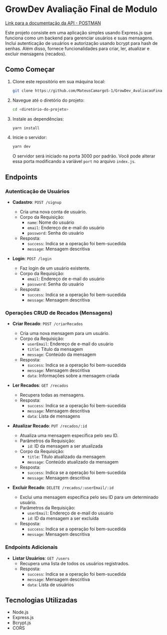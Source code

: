 
# GrowDev Avaliação Final de Modulo
[Link para a documentação da API - POSTMAN](https://documenter.getpostman.com/view/32755950/2sA2r9UheU)

Este projeto consiste em uma aplicação simples usando Express.js que funciona como um backend para gerenciar usuários e suas mensagens. Inclui autenticação de usuários e autorização usando bcrypt para hash de senhas. Além disso, fornece funcionalidades para criar, ler, atualizar e excluir mensagens (recados).

## Como Começar

1. Clone este repositório em sua máquina local:

   ```bash
   git clone https://github.com/MateusCamargoS-1/GrowDev_AvaliacaoFinal_Modulo_Backend
   ```

2. Navegue até o diretório do projeto:

   ```bash
   cd <diretório-do-projeto>
   ```

3. Instale as dependências:

   ```bash
   yarn install
   ```

4. Inicie o servidor:

   ```bash
   yarn dev
   ```

   O servidor será iniciado na porta 3000 por padrão. Você pode alterar essa porta modificando a variável `port` no arquivo `index.js`.

## Endpoints

### Autenticação de Usuários

- **Cadastro**: `POST /signup`
  - Cria uma nova conta de usuário.
  - Corpo da Requisição:
    - `name`: Nome do usuário
    - `email`: Endereço de e-mail do usuário
    - `password`: Senha do usuário
  - Resposta:
    - `success`: Indica se a operação foi bem-sucedida
    - `message`: Mensagem descritiva

- **Login**: `POST /login`
  - Faz login de um usuário existente.
  - Corpo da Requisição:
    - `email`: Endereço de e-mail do usuário
    - `password`: Senha do usuário
  - Resposta:
    - `success`: Indica se a operação foi bem-sucedida
    - `message`: Mensagem descritiva

### Operações CRUD de Recados (Mensagens)

- **Criar Recado**: `POST /criarRecados`
  - Cria uma nova mensagem para um usuário.
  - Corpo da Requisição:
    - `userEmail`: Endereço de e-mail do usuário
    - `title`: Título da mensagem
    - `message`: Conteúdo da mensagem
  - Resposta:
    - `success`: Indica se a operação foi bem-sucedida
    - `message`: Mensagem descritiva
    - `data`: Informações sobre a mensagem criada

- **Ler Recados**: `GET /recados`
  - Recupera todas as mensagens.
  - Resposta:
    - `success`: Indica se a operação foi bem-sucedida
    - `message`: Mensagem descritiva
    - `data`: Lista de mensagens

- **Atualizar Recado**: `PUT /recados/:id`
  - Atualiza uma mensagem específica pelo seu ID.
  - Parâmetros da Requisição:
    - `id`: ID da mensagem a ser atualizada
  - Corpo da Requisição:
    - `title`: Título atualizado da mensagem
    - `message`: Conteúdo atualizado da mensagem
  - Resposta:
    - `success`: Indica se a operação foi bem-sucedida
    - `message`: Mensagem descritiva

- **Excluir Recado**: `DELETE /recados/:userEmail/:id`
  - Exclui uma mensagem específica pelo seu ID para um determinado usuário.
  - Parâmetros da Requisição:
    - `userEmail`: Endereço de e-mail do usuário
    - `id`: ID da mensagem a ser excluída
  - Resposta:
    - `success`: Indica se a operação foi bem-sucedida
    - `message`: Mensagem descritiva

### Endpoints Adicionais

- **Listar Usuários**: `GET /users`
  - Recupera uma lista de todos os usuários registrados.
  - Resposta:
    - `success`: Indica se a operação foi bem-sucedida
    - `message`: Mensagem descritiva
    - `data`: Lista de usuários

## Tecnologias Utilizadas

- Node.js
- Express.js
- Bcrypt.js
- CORS
